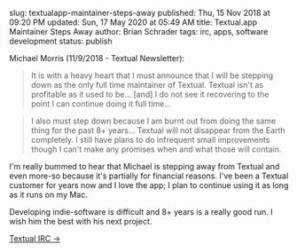 slug: textualapp-maintainer-steps-away
published: Thu, 15 Nov 2018 at 09:20 PM
updated: Sun, 17 May 2020 at 05:49 AM
title: Textual.app Maintainer Steps Away
author: Brian Schrader
tags: irc, apps, software development
status: publish

Michael Morris (11/9/2018 - Textual Newsletter):

> It is with a heavy heart that I must announce that I will be stepping down as the only full time maintainer of Textual. Textual isn't as profitable as it used to be... [and] I do not see it recovering to the point I can continue doing it full time...

> I also must step down because I am burnt out from doing the same thing for the past 8+ years... Textual will not disappear from the Earth completely. I still have plans to do infrequent small improvements though I can't make any promises when and what those will contain.

I'm really bummed to hear that Michael is stepping away from Textual and even more-so because it's partially for financial reasons. I've been a Textual customer for years now and I love the app; I plan to continue using it as long as it runs on my Mac.

Developing indie-software is difficult and 8+ years is a really good run. I wish him the best with his next project.

[Textual IRC &#8594;](https://www.codeux.com/textual/)
